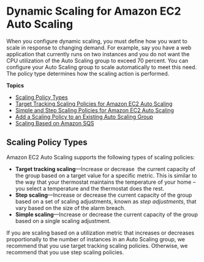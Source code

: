 # Dynamic Scaling for Amazon EC2 Auto Scaling<a name="as-scale-based-on-demand"></a>

When you configure dynamic scaling, you must define how you want to scale in response to changing demand\. For example, say you have a web application that currently runs on two instances and you do not want the CPU utilization of the Auto Scaling group to exceed 70 percent\. You can configure your Auto Scaling group to scale automatically to meet this need\. The policy type determines how the scaling action is performed\.

**Topics**
+ [Scaling Policy Types](#as-scaling-types)
+ [Target Tracking Scaling Policies for Amazon EC2 Auto Scaling](as-scaling-target-tracking.md)
+ [Simple and Step Scaling Policies for Amazon EC2 Auto Scaling](as-scaling-simple-step.md)
+ [Add a Scaling Policy to an Existing Auto Scaling Group](policy-updating-console.md)
+ [Scaling Based on Amazon SQS](as-using-sqs-queue.md)

## Scaling Policy Types<a name="as-scaling-types"></a>

Amazon EC2 Auto Scaling supports the following types of scaling policies:
+ **Target tracking scaling**—Increase or decrease  the current capacity of the group based on a target value for a specific metric\. This is similar to the way that your thermostat maintains the temperature of your home – you select a temperature and the thermostat does the rest\.
+ **Step scaling**—Increase or decrease the current capacity of the group based on a set of scaling adjustments, known as *step adjustments*, that vary based on the size of the alarm breach\.
+ **Simple scaling**—Increase or decrease the current capacity of the group based on a single scaling adjustment\.

If you are scaling based on a utilization metric that increases or decreases proportionally to the number of instances in an Auto Scaling group, we recommend that you use target tracking scaling policies\. Otherwise, we recommend that you use step scaling policies\.